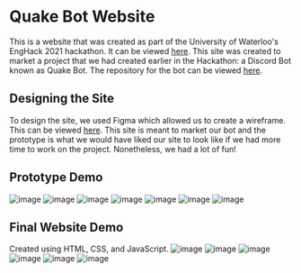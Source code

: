 # Quake Bot Website

This is a website that was created as part of the University of Waterloo's EngHack 2021 hackathon. It can be viewed [here](https://earthquake-bot.maazmakrod.repl.co/). This site was created to market a project that we had created earlier in the Hackathon: a Discord Bot known as Quake Bot. The repository for the bot can be viewed [here](https://github.com/MaazMakrod/Discord-Earthquake-Bot).

## Designing the Site

To design the site, we used Figma which allowed us to create a wireframe. This can be viewed [here](https://www.figma.com/proto/86AVEikWSaby4ix96R1hBW/QuakeBot-Website?page-id=0%3A1&node-id=1%3A2&viewport=584%2C-58%2C0.7111635804176331&scaling=min-zoom). This site is meant to market our bot and the prototype is what we would have liked our site to look like if we had more time to work on the project. Nonetheless, we had a lot of fun!

## Prototype Demo
![image](https://user-images.githubusercontent.com/67477587/123551310-36f6fd80-d73f-11eb-9019-2ac9065236b0.png)
![image](https://user-images.githubusercontent.com/67477587/123551312-3a8a8480-d73f-11eb-8f18-9101e679d57f.png)
![image](https://user-images.githubusercontent.com/67477587/123551317-3e1e0b80-d73f-11eb-9ed2-203e55eae41d.png)
![image](https://user-images.githubusercontent.com/67477587/123551319-41b19280-d73f-11eb-912b-46e21513fd8a.png)
![image](https://user-images.githubusercontent.com/67477587/123551330-45ddb000-d73f-11eb-8c4e-1e77b2dce14e.png)
![image](https://user-images.githubusercontent.com/67477587/123551335-4aa26400-d73f-11eb-8ff7-d3bc71f7616f.png)
![image](https://user-images.githubusercontent.com/67477587/123551341-4fffae80-d73f-11eb-9290-c5b3120f3fd5.png)

## Final Website Demo
Created using HTML, CSS, and JavaScript.
![image](https://user-images.githubusercontent.com/67477587/123551425-b258af00-d73f-11eb-9cc2-02efa544d164.png)
![image](https://user-images.githubusercontent.com/67477587/123551427-b5ec3600-d73f-11eb-8dfd-a98cc897cfc2.png)
![image](https://user-images.githubusercontent.com/67477587/123551431-ba185380-d73f-11eb-985c-d773f78c3000.png)
![image](https://user-images.githubusercontent.com/67477587/123551433-bdabda80-d73f-11eb-834b-9c41cefba971.png)
![image](https://user-images.githubusercontent.com/67477587/123551434-c0a6cb00-d73f-11eb-9350-b27412ecc8a4.png)
![image](https://user-images.githubusercontent.com/67477587/123551437-c43a5200-d73f-11eb-8d79-8408805689ec.png)
